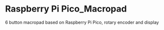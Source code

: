 # Raspberry Pi Pico_Macropad
 6 button macropad based on Raspberry Pi Pico, rotary encoder and display
